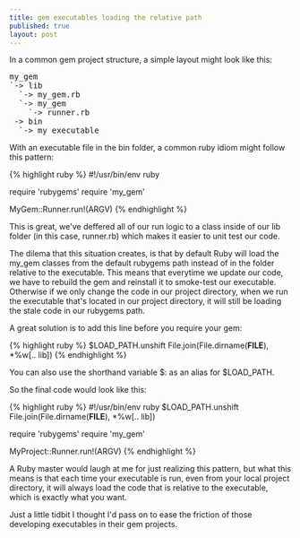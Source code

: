 ```yaml
---
title: gem executables loading the relative path
published: true
layout: post
---
```


In a common gem project structure, a simple layout might look like this:

<pre>
my_gem
`-> lib
  `-> my_gem.rb
  `-> my_gem
    `-> runner.rb
 -> bin
  `-> my_executable
</pre>

With an executable file in the bin folder, a common ruby idiom might
follow this pattern:

{% highlight ruby %}
#!/usr/bin/env ruby

require 'rubygems'
require 'my_gem'

MyGem::Runner.run!(ARGV)
{% endhighlight %}

This is great, we've deffered all of our run logic to a class inside of
our lib folder (in this case, runner.rb) which makes it easier to unit
test our code.

The dilema that this situation creates, is that by default Ruby will
load the my_gem classes from the default rubygems path instead of in the
folder relative to the executable. This means that everytime we update
our code, we have to rebuild the gem and reinstall it to smoke-test our
executable. Otherwise if we only change the code in our project
directory, when we run the executable that's located in our project
directory, it will still be loading the stale code in our rubygems path.

A great solution is to add this line before you require your gem:

{% highlight ruby %}
$LOAD_PATH.unshift File.join(File.dirname(__FILE__), *%w[.. lib])
{% endhighlight %}

You can also use the shorthand variable $: as an alias for $LOAD_PATH.

So the final code would look like this:

{% highlight ruby %}
#!/usr/bin/env ruby
$LOAD_PATH.unshift File.join(File.dirname(__FILE__), *%w[.. lib])

require 'rubygems'
require 'my_gem'

MyProject::Runner.run!(ARGV)
{% endhighlight %}

A Ruby master would laugh at me for just realizing this pattern, but
what this means is that each time your executable is run, even from your
local project directory, it will always load the code that is relative
to the executable, which is exactly what you want.

Just a little tidbit I thought I'd pass on to ease the friction of those
developing executables in their gem projects.

